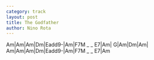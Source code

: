 ```yaml
---
category: track
layout: post
title: The Godfather
author: Nino Rota
---
```


<canvas class="chords"  markdown="0">Am|Am|Am|Dm|Eadd9-|Am|F7M _ _ E7|Am|
G|Am|Dm|Am|
Am|Am|Am|Dm|Eadd9-|Am|F7M _ _ E7|Am</canvas>





